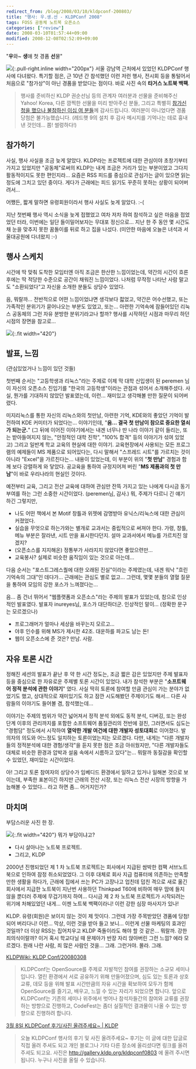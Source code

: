 ```yaml
---
redirect_from: /blog/2008/03/10/kldpconf-200803/
title: "행사: 우.생.선 - KLDPConf 2008"
tags: FOSS 공동체 노트북 오픈소스
categories: ["review"]
date: 2008-03-10T01:57:44+09:00
modified: 2008-12-08T02:52:09+09:00
---
```

"**우**와~ **생**애 첫 경품 **선**물"

![](/attachments/2008-03-10-targus.png){:.pull-right.inline width="200px"}
서울 강남역 근처에서 있었던 KLDPConf 행사에 다녀왔다. 특기할 점은, 근 10년
간 참석했던 이런 저런 행사, 전시회 등을 통털어서 처음으로 "참가상"이 아닌
경품을 받았다는 점이다. 바로 사진 속의 **타거스 노트북 백팩**.

> 행사를 준비하신 KLDP 권순선님 등의 관계자 여러분과 선물을 준비해주신
> Yahoo! Korea, 다른 깜찍한 선물을 미리 받아주신 분들, 그리고 특별히
> [참가신청을 했으나 불참하신 이십 여 분들](http://kldp.org/node/91758#comment-433138)께 감사드립니다.
> 여러분이 아니었다면 경품 당첨은 불가능했습니다. (레드햇 9의 설치 후
> 감사 메시지를 기억나는 데로 흉내낸 것인데... 쫌! 썰렁하다!)

## 참가하기

사실, 행사 사실을 조금 늦게 알았다.
KLDP라는 프로젝트에 대한 관심이야 초창기부터 가지고 있었지만 "공동체"로써의
KLDP는 내게 조금은 거리가 있는 부분이었고 그다지 활동적이지도 못한 편인지라...
요즘은 RSS 피드를 중심으로 관심가는 글이 있으면 읽는 정도에 그치고 있던
중이다. 게다가 근래에는 피드 읽기도 꾸준히 못하는 상황이 되어버려서...

어쨌든, 짧게 말하면 유령회원이라서 행사 사실도 늦게 알았다. :-(

지난 첫번째 행사 역시 소식을 늦게 접했었고 여차 저차 하여 참석하고 싶은
마음을 접었었던 터라, 이번에는 일단 들이밀어보자는 무대포 정신으로... 지난
한 주 동안 몇 시간도 채 눈을 맞추지 못한 꿈돌이를 뒤로 하고 집을 나섰다.
(미안한 마음에 오늘은 녀석과 서울대공원에 다녀왔지 :-)


## 행사 스케치

시간에 딱 맞춰 도착한 모임터엔 아직 조금은 한산한 느낌이었는데, 약간의
시간이 흐른 후에는 딱 적당한 수준으로 공간이 채워진 느낌이었다. 나처럼
무작정 나타난 사람 말고도 "소환되었다"고 자신을 소개한 분들도 상당수 있었다.

음, 뭐랄까...
전반적으로 어떤 느낌이었냐면 생각보다 젋었고, 약간은 어수선했고, 또는
가족적인 분위기가 묻어나오는 부분도 있었고, 또는... 아련한 기억속에
잠들어있던 리눅스 공동체의 그런 자유 분방한 분위기라고나 할까? 행사를
시작하던 시점과 마무리 하던 시점의 장면을 참고로...

![](/attachments/2008-03-10-sketch-small.png){:.fit width="420"}

## 발표, 느낌

(관심있었거나 느낌이 있던 것들)

첫번째 순서는 "고등학생과 리눅스"라는 주제로 이제 막 대학 신입생이 된
peremen 님이 자신의 오픈소스 진입기를 "한국의 고등학생"이라는 관점과
섞어서 소개해주셨다. 사실, 뭔가를 기대하지 않았던 발표였는데, 이런...
재미있고 생각해볼 만한 질문이 되어버렸다.

미지리눅스를 통한 자신의 리눅스와의 첫만남, 아련한 기억, KDE와의 좋았던
기억이 발전하여 KDE 커미터가 되었다는... 이야기인데, "**음... 결국 첫 만남이
참으로 중요한 열쇠가 되는군.**" (그 뒤에 이어진 이야기에서는 내겐 너무나
딴 나라 이야기 같이 들리는, 또는 받아들여지지 않는, "안정적인 대학 진학",
"100% 합격" 등의 이야기가 섞여 있었고) 그리고 일반계 학교 교육의 현실에
대한 이야기. 교육현장에서 사용되는 모든 프로그램의 예제들이 MS 제품으로
되어있다는, 다시 말해서 "스프레드 시트"를 가르치는 것이 아니라 "Excel"을
가르친다는... 내용이 있었는데, 이 부분이 위의 "**첫 만남**" 경험과 함께
보다 강렬하게 와 닿았다.
공교육을 통하여 규정지어져 버린 "**MS 제품과의 첫 만남**"이 바로 우리나라의
현실인 것이다.

예전부터 교육, 그리고 전산 교육에 대하여 관심만 잔뜩 가지고 있는 나에게
다시금 동기부여를 하는 그런 소중한 시간이었다. (peremen님, 감사.) 뭐,
주제가 다르니 긴 얘기 하긴 그렇지만,

- 나도 어떤 책에서 본 Motif 창틀과 위젯에 감명받아 유닉스/리눅스에 대한
  관심이 커졌었다.
- 실습을 무엇으로 하는가와는 별개로 교과서는 중립적으로 써져야 한다.
  가령, 창틀, 메뉴 부분은 잘라낸, 시트 만을 표시한다던지.
  설마 교과서에서 메뉴를 가르치진 않겠지?
- (오픈소스를 지지해온) 정통부가 사라지지 않았다면 좋았으련만...
- 교육봉사? 실제로 비슷한 움직임이 있는 것으로 아는데...

다음 순서는 "포스트그레스퀄에 대한 오래된 진실"이라는 주제였는데, 내겐 워낙
"흐린 기억속의 그대"인 데다가... 근래에는 관심도 별로 없고... 그런데,
몇몇 분들의 열혈 질문을 통하여 모임의 강한 포스가 느껴졌다는...

음... 좀 건너 뛰어서 "웹플랫폼과 오픈소스"라는 주제의 발표가 있었는데,
참으로 인상적인 발표였다. 발표자 inureyes님, 포스가 대단하더군. 인상적인
말이... (정확한 문구는 모르겠으나)

- 프로그래머가 얼마나 세상을 바꾸는지 모르고...
- 야후 인수를 위해 MS가 제시한 42조. 대운하를 파고도 남는 돈!
- 웹이 오픈소스에 준 것은? 만남. 사람.


## 자유 토론 시간

정해진 세션의 발표가 끝난 후 약 한 시간 정도는, 조금 짧은 감은 있었지만
주제 발표자 등을 중심으로 한 자유로운 주제별 토론 시간이 있었다. 내가
참석한 부분은 "**소프트웨어 정적 분석에 관한 이야기**" 였다. 사실 딱히 토론에
참여할 만큼 관심이 가는 분야가 없었기도 했고, 상대적으로 재미있기도 하고
잠깐 시도해봤던 주제이기도 해서... 다른 사람들의 이야기도 들어볼 겸,
참석했는데...

이야기는 주제의 범위가 약간 넓어져서 정적 분석 외에도 동적 분석, 디버깅,
또는 완성 단계 이후의 관리까지를 포함한 소프트웨어 품질관리의 전반에 걸친,
그러면서도 심도는 "경험담" 정도에서 시작하여 **열악한 개발 여건에 대한
개발자 성토대회**로 이어졌다.
발의자의 의도와 어느정도 일치하는 토론이었는지는 모르겠다. 다만, 내게는
"다른 개발자들의 정적분석에 대한 경험/생각"을 듣지 못한 점은 조금 아쉬웠지만,
"다른 개발자들도 대체로 비슷한 환경과 압박과 설움 속에서 시름하고 있다"는...
뭐랄까 동질감을 확인할 수 있었던, 재미있는 시간이었다.

아! 그리고 토론 참여자의 상당수가 임베디드 환경에서 일하고 있거나 일해본
것으로 보이는데, 부족한 표본이긴 하지만 근래의 전산 시장, 또는 리눅스
전산 시장의 방향을 가늠해볼 수 있었다... 라고 하면 좀... 어거지인가?


## 마치며

부담스러운 사진 한 장.

![](/attachments/2008-03-10-backpack.png){:.fit width="420"}
뭐가 부담이냐고?

- 다시 살아나는 노트북 프로젝트.
- 그리고, KLDP

2000년 진행되었던 제 1 차 노트북 프로젝트는 회사에서 지급된 쌈박한 컴팩
서브노트북으로 인하여 잠정 취소되었었다. 그 이후 대체로 회사 지급 컴퓨터에
의존하는 만족할만한 생활을 하다가, 근래에 집에서 쓰는 PC가 고장나고 업친데
덥친 격으로 새로 옮긴 회사에서 지급한 노트북이 지난번 사용하던
Thinkpad T60에 비하여 매우 맘에 들지 않을 뿐더러 주제에 무겁기까지 하여...
다시금 제 2 차 노트북 프로젝트가 시작되려는 위기에 처해있었던 내게...
이젠 노트북 백팩이라니! 이런 강한 심장 마사지가 있나!

KLDP. 유령(회원)은 보이지 않는 것이 제 맛이다. 그런데 가장 주목받았던
경품에 당첨! 되어 버리다니! 이런... 막상, 이런 것을 받아 들고 보니...
이런게 선물 마케팅의 효과인 것일까? 더 이상 RSS는 집어치우고 KLDP
죽돌이라도 해야 할 것 같은... 뭐랄까. 강한 죄의식이랄까?
이거 혹시 학교다닐 때 문제아가 반장 자리 앉아버린 그런 느낌? 에라 모르겠다.
원래 나란 사람, 죄 많은 사람인 것을... 그래. 그런거야. 몰라. 그래.


[KLDPWiki: KLDP Conf/20080308](http://wiki.kldp.org/wiki.php/KLDPConf/20080308) 

> KLDPConf는 OpenSource를 주제로 자발적인 참여를 권장하는 소규모 세미나입니다. 열린 환경에서 서로 공유하기 위해 만들어졌으며, 심도 있는 토론과 상호 교류, 데모 등을 위해 발표 시간만큼의 자유 시간을 확보하여 모두가 함께 OpenSource를 즐기고, 배우고, 느낄 수 있는 자리가 되었으면 합니다. 앞으로 KLDPConf는 기존의 세미나 위주에서 벗어나 참석자들간의 참여와 교류를 권장하는 방향으로 진행하고, CodeFest는 좀더 실질적인 결과물이 나올 수 있는 방향으로 진행하려 합니다.

[3월 8일 KLDPConf 후기/사진 올려주세요~ \| KLDP](http://kldp.org/node/91758) 

> 오늘 KLDPConf 행사의 후기 및 사진 올려주세요~ 후기는 이 글에 대한 답글로 직접 올려 주셔도 되고 개인 블로그나 기타 다른 장소에 올리셨다면 링크를 올려 주셔도 되고요. 사진은 http://gallery.kldp.org/kldpconf0803 에 올려 주시면 됩니다. 누구나 사진을 올릴 수 있습니다.

